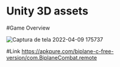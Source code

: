 # Unity 3D assets

#Game Overview 

![Captura de tela 2022-04-09 175737](https://user-images.githubusercontent.com/19206184/162591415-22d2bae5-80e8-45c8-8386-076b23baad2c.png)



#Link
https://apkpure.com/biplane-c-free-version/com.BiplaneCombat.remote
